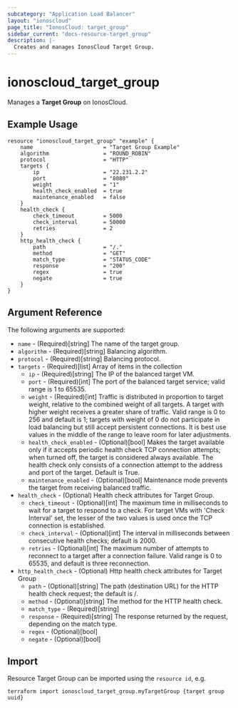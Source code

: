 ```yaml
---
subcategory: "Application Load Balancer"
layout: "ionoscloud"
page_title: "IonosCloud: target_group"
sidebar_current: "docs-resource-target_group"
description: |-
  Creates and manages IonosCloud Target Group.
---
```


# ionoscloud_target_group

Manages a **Target Group** on IonosCloud.

## Example Usage

```hcl
resource "ionoscloud_target_group" "example" {
    name                      = "Target Group Example" 
    algorithm                 = "ROUND_ROBIN"
    protocol                  = "HTTP"
    targets {
        ip                    = "22.231.2.2"
        port                  = "8080"
        weight                = "1"
        health_check_enabled  = true
        maintenance_enabled   = false
    }
    health_check {
        check_timeout         = 5000
        check_interval        = 50000
        retries               = 2
    }
    http_health_check {
        path                  = "/."
        method                = "GET"
        match_type            = "STATUS_CODE"
        response              = "200"
        regex                 = true
        negate                = true
    }
}
```

## Argument Reference

The following arguments are supported:

- `name` - (Required)[string] The name of the target group.
- `algorithm` - (Required)[string] Balancing algorithm.
- `protocol` - (Required)[string] Balancing protocol.
- `targets` - (Required)[list] Array of items in the collection
    - `ip` - (Required)[string] The IP of the balanced target VM.
    - `port` - (Required)[int] The port of the balanced target service; valid range is 1 to 65535.
    - `weight` - (Required)[int] Traffic is distributed in proportion to target weight, relative to the combined weight of all targets. A target with higher weight receives a greater share of traffic. Valid range is 0 to 256 and default is 1; targets with weight of 0 do not participate in load balancing but still accept persistent connections. It is best use values in the middle of the range to leave room for later adjustments.
    - `health_check_enabled` - (Optional)[bool] Makes the target available only if it accepts periodic health check TCP connection attempts; when turned off, the target is considered always available. The health check only consists of a connection attempt to the address and port of the target. Default is True.
    - `maintenance_enabled` - (Optional)[bool] Maintenance mode prevents the target from receiving balanced traffic.
- `health_check` - (Optional) Health check attributes for Target Group.
    - `check_timeout` - (Optional)[int] The maximum time in milliseconds to wait for a target to respond to a check. For target VMs with 'Check Interval' set, the lesser of the two  values is used once the TCP connection is established.
    - `check_interval` - (Optional)[int] The interval in milliseconds between consecutive health checks; default is 2000.
    - `retries` - (Optional)[int] The maximum number of attempts to reconnect to a target after a connection failure. Valid range is 0 to 65535, and default is three reconnection.
- `http_health_check` - (Optional) Http health check attributes for Target Group
    - `path` - (Optional)[string] The path (destination URL) for the HTTP health check request; the default is /.
    - `method` - (Optional)[string] The method for the HTTP health check.
    - `match_type` - (Required)[string] 
    - `response` - (Required)[string] The response returned by the request, depending on the match type.
    - `regex` - (Optional)[bool] 
    - `negate` - (Optional)[bool] 

## Import

Resource Target Group can be imported using the `resource id`, e.g.

```shell
terraform import ionoscloud_target_group.myTargetGroup {target group uuid}
```